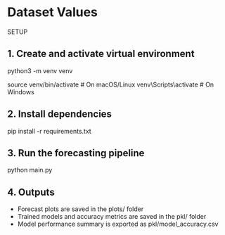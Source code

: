 # Dataset Values

SETUP 

## 1. Create and activate virtual environment

   python3 -m venv venv

   source venv/bin/activate   # On macOS/Linux
   venv\Scripts\activate      # On Windows

## 2. Install dependencies

   pip install -r requirements.txt
   

## 3. Run the forecasting pipeline

   python main.py
   

## 4. Outputs

-  Forecast plots are saved in the plots/ folder
-  Trained models and accuracy metrics are saved in the pkl/ folder
-  Model performance summary is exported as pkl/model_accuracy.csv
